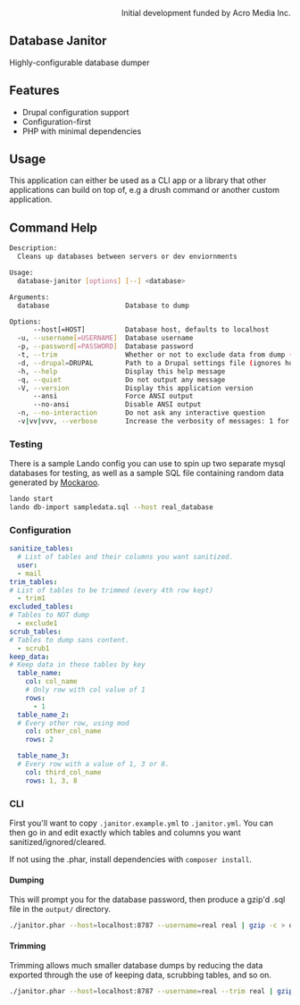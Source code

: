 <p align="right">Initial development funded by Acro Media Inc.</p>

Database Janitor
---

Highly-configurable database dumper

## Features

 - Drupal configuration support
 - Configuration-first
 - PHP with minimal dependencies

## Usage

This application can either be used as a CLI app or a library that other applications can build on top of, e.g a drush
command or another custom application.

## Command Help

```bash
Description:
  Cleans up databases between servers or dev enviornments

Usage:
  database-janitor [options] [--] <database>

Arguments:
  database                   Database to dump

Options:
      --host[=HOST]          Database host, defaults to localhost
  -u, --username[=USERNAME]  Database username
  -p, --password[=PASSWORD]  Database password
  -t, --trim                 Whether or not to exclude data from dump (trimming)
  -d, --drupal=DRUPAL        Path to a Drupal settings file (ignores host, username and password flags)
  -h, --help                 Display this help message
  -q, --quiet                Do not output any message
  -V, --version              Display this application version
      --ansi                 Force ANSI output
      --no-ansi              Disable ANSI output
  -n, --no-interaction       Do not ask any interactive question
  -v|vv|vvv, --verbose       Increase the verbosity of messages: 1 for normal output, 2 for more verbose output and 3 for debug
```

### Testing

There is a sample Lando config you can use to spin up two separate mysql databases for testing, as well as a sample SQL
file containing random data generated by [Mockaroo](https://mockaroo.com/).

```bash
lando start
lando db-import sampledata.sql --host real_database
```

### Configuration

```yaml
sanitize_tables:
  # List of tables and their columns you want sanitized.
  user:
  - mail
trim_tables:
# List of tables to be trimmed (every 4th row kept)
  - trim1
excluded_tables:
# Tables to NOT dump
  - exclude1
scrub_tables:
# Tables to dump sans content.
  - scrub1
keep_data:
# Keep data in these tables by key
  table_name:
    col: col_name
    # Only row with col value of 1
    rows:
      - 1
  table_name_2:
  # Every other row, using mod
    col: other_col_name
    rows: 2

  table_name_3:
  # Every row with a value of 1, 3 or 8.
    col: third_col_name
    rows: 1, 3, 8
```

### CLI

First you'll want to copy `.janitor.example.yml` to `.janitor.yml`. You can then go in and edit exactly which tables and
columns you want sanitized/ignored/cleared.

If not using the .phar, install dependencies with `composer install`.

#### Dumping

This will prompt you for the database password, then produce a gzip'd .sql file in the `output/` directory.

```bash
./janitor.phar --host=localhost:8787 --username=real real | gzip -c > output/real_test.sql.gz
```

#### Trimming

Trimming allows much smaller database dumps by reducing the data exported through the use of keeping data, scrubbing tables, and so on. 

```bash
./janitor.phar --host=localhost:8787 --username=real --trim real | gzip -c > output/real_test.sql.gz
```
